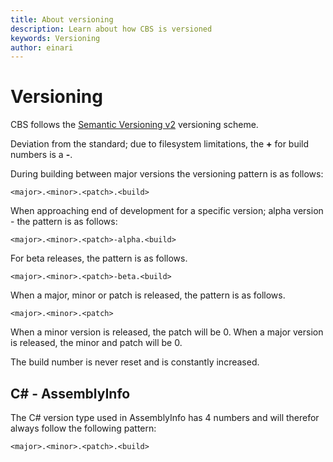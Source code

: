 ```yaml
---
title: About versioning
description: Learn about how CBS is versioned
keywords: Versioning
author: einari
---
```

# Versioning

CBS follows the [Semantic Versioning v2](https://semver.org) versioning scheme.

Deviation from the standard; due to filesystem limitations, the **+** for build numbers is a **-**.

During building between major versions the versioning pattern is as follows:

`<major>.<minor>.<patch>.<build>`

When approaching end of development for a specific version; alpha version - the pattern is as follows:

`<major>.<minor>.<patch>-alpha.<build>`

For beta releases, the pattern is as follows.

`<major>.<minor>.<patch>-beta.<build>`

When a major, minor or patch is released, the pattern is as follows.

`<major>.<minor>.<patch>`

When a minor version is released, the patch will be 0.
When a major version is released, the minor and patch will be 0.

The build number is never reset and is constantly increased.

## C# - AssemblyInfo

The C# version type used in AssemblyInfo has 4 numbers and will therefor always
follow the following pattern:

`<major>.<minor>.<patch>.<build>`
